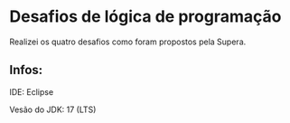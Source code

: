 # Desafios de lógica de programação

Realizei os quatro desafios como foram propostos pela Supera.

## Infos:

IDE: Eclipse

Vesão do JDK: 17 (LTS)
